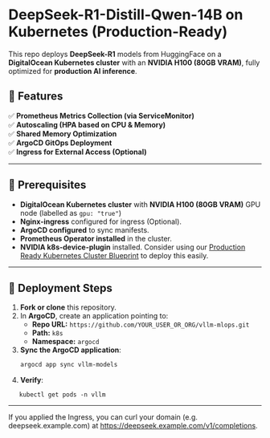 # DeepSeek-R1-Distill-Qwen-14B on Kubernetes (Production-Ready)

This repo deploys **DeepSeek-R1** models from HuggingFace on a **DigitalOcean Kubernetes cluster** with an **NVIDIA H100 (80GB VRAM)**, fully optimized for **production AI inference**.

## 🚀 **Features**
✅ **Prometheus Metrics Collection (via ServiceMonitor)**  
✅ **Autoscaling (HPA based on CPU & Memory)**  
✅ **Shared Memory Optimization**  
✅ **ArgoCD GitOps Deployment**  
✅ **Ingress for External Access (Optional)**  

---

## 📌 **Prerequisites**
- **DigitalOcean Kubernetes cluster** with **NVIDIA H100 (80GB VRAM)** GPU node (labelled as `gpu: "true"`) 
- **Nginx-ingress** configured for ingress (Optional).
- **ArgoCD configured** to sync manifests.
- **Prometheus Operator installed** in the cluster.
- **NVIDIA k8s-device-plugin** installed.
Consider using our [Production Ready Kubernetes Cluster Blueprint](https://github.com/hadii-tech/cloud-infra) to deploy this easily.
---

## 🚀 **Deployment Steps**
1. **Fork or clone** this repository.
2. In **ArgoCD**, create an application pointing to:
   - **Repo URL:** `https://github.com/YOUR_USER_OR_ORG/vllm-mlops.git`
   - **Path:** `k8s`
   - **Namespace:** `argocd`
3. **Sync the ArgoCD application**:
   ```bash
   argocd app sync vllm-models
   ```
4. **Verify**:
```
   kubectl get pods -n vllm
```
---


If you applied the Ingress, you can curl your domain (e.g. deepseek.example.com) at https://deepseek.example.com/v1/completions.